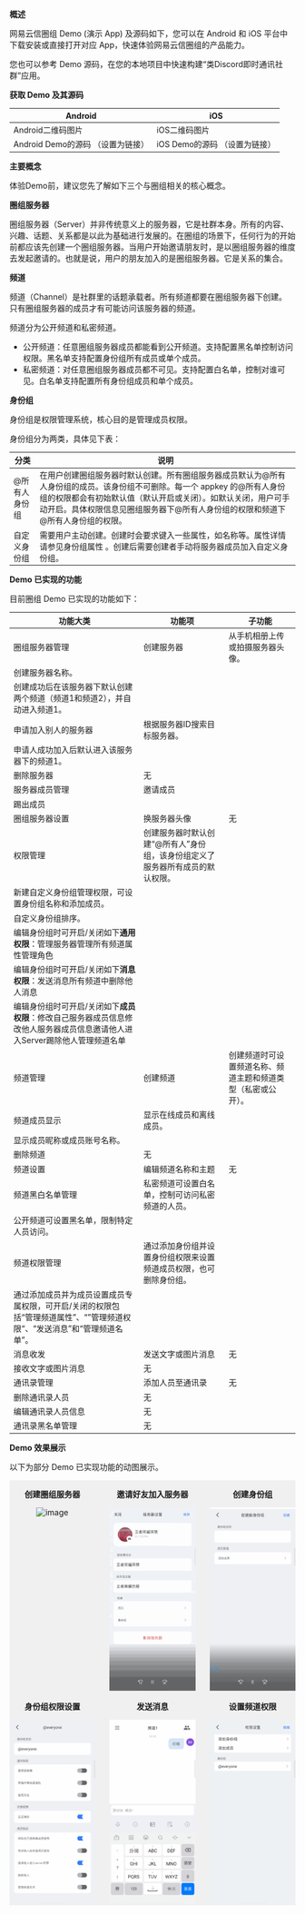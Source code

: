 **概述**

网易云信圈组 Demo (演示 App) 及源码如下，您可以在 Android 和 iOS 平台中下载安装或直接打开对应 App，快速体验网易云信圈组的产品能力。

您也可以参考 Demo 源码，在您的本地项目中快速构建“类Discord即时通讯社群”应用。

**获取 Demo 及其源码**

| **Android**                       | **iOS**                       |
| --------------------------------- | ----------------------------- |
| Android二维码图片                 | iOS二维码图片                 |
| Android Demo的源码 （设置为链接） | iOS Demo的源码 （设置为链接） |

**主要概念**

体验Demo前，建议您先了解如下三个与圈组相关的核心概念。

**圈组服务器**

圈组服务器（Server）并非传统意义上的服务器，它是社群本身。所有的内容、兴趣、话题、关系都是以此为基础进行发展的。在圈组的场景下，任何行为的开始前都应该先创建一个圈组服务器。当用户开始邀请朋友时，是以圈组服务器的维度去发起邀请的。也就是说，用户的朋友加入的是圈组服务器。它是关系的集合。

**频道**

频道（Channel）是社群里的话题承载者。所有频道都要在圈组服务器下创建。 只有圈组服务器的成员才有可能访问该服务器的频道。

频道分为公开频道和私密频道。

- 公开频道：任意圈组服务器成员都能看到公开频道。支持配置黑名单控制访问权限。黑名单支持配置身份组所有成员或单个成员。
- 私密频道：对任意圈组服务器成员都不可见。支持配置白名单，控制对谁可见。白名单支持配置所有身份组成员和单个成员。

**身份组**

身份组是权限管理系统，核心目的是管理成员权限。

身份组分为两类，具体见下表：

| 分类          | 说明                                                         |
| ------------- | ------------------------------------------------------------ |
| @所有人身份组 | 在用户创建圈组服务器时默认创建。所有圈组服务器成员默认为@所有人身份组的成员。该身份组不可删除。每一个 appkey 的@所有人身份组的权限都会有初始默认值（默认开启或关闭）。如默认关闭，用户可手动开启。具体权限信息见圈组服务器下@所有人身份组的权限和频道下@所有人身份组的权限。 |
| 自定义身份组  | 需要用户主动创建。创建时会要求键入一些属性，如名称等。属性详情请参见身份组属性 。创建后需要创建者手动将服务器成员加入自定义身份组。 |

**Demo 已实现的功能**

目前圈组 Demo 已实现的功能如下：

| **功能大类**                                                 | **功能项**                                                   | **子功能**                                                   |
| ------------------------------------------------------------ | ------------------------------------------------------------ | ------------------------------------------------------------ |
| 圈组服务器管理                                               | 创建服务器                                                   | 从手机相册上传或拍摄服务器头像。                             |
| 创建服务器名称。                                             |                                                              |                                                              |
| 创建成功后在该服务器下默认创建两个频道（频道1和频道2），并自动进入频道1。 |                                                              |                                                              |
| 申请加入别人的服务器                                         | 根据服务器ID搜索目标服务器。                                 |                                                              |
| 申请人成功加入后默认进入该服务器下的频道1。                  |                                                              |                                                              |
| 删除服务器                                                   | 无                                                           |                                                              |
| 服务器成员管理                                               | 邀请成员                                                     |                                                              |
| 踢出成员                                                     |                                                              |                                                              |
| 圈组服务器设置                                               | 换服务器头像                                                 | 无                                                           |
| 权限管理                                                     | 创建服务器时默认创建“@所有人”身份组，该身份组定义了服务器所有成员的默认权限。 |                                                              |
| 新建自定义身份组管理权限，可设置身份组名称和添加成员。       |                                                              |                                                              |
| 自定义身份组排序。                                           |                                                              |                                                              |
| 编辑身份组时可开启/关闭如下**通用权限**：管理服务器管理所有频道属性管理角色 |                                                              |                                                              |
| 编辑身份组时可开启/关闭如下**消息权限**：发送消息所有频道中删除他人消息 |                                                              |                                                              |
| 编辑身份组时可开启/关闭如下**成员权限**：修改自己服务器成员信息修改他人服务器成员信息邀请他人进入Server踢除他人管理频道名单 |                                                              |                                                              |
| 频道管理                                                     | 创建频道                                                     | 创建频道时可设置频道名称、频道主题和频道类型（私密或公开）。 |
| 频道成员显示                                                 | 显示在线成员和离线成员。                                     |                                                              |
| 显示成员昵称或成员账号名称。                                 |                                                              |                                                              |
| 删除频道                                                     | 无                                                           |                                                              |
| 频道设置                                                     | 编辑频道名称和主题                                           | 无                                                           |
| 频道黑白名单管理                                             | 私密频道可设置白名单，控制可访问私密频道的人员。             |                                                              |
| 公开频道可设置黑名单，限制特定人员访问。                     |                                                              |                                                              |
| 频道权限管理                                                 | 通过添加身份组并设置身份组权限来设置频道成员权限，也可删除身份组。 |                                                              |
| 通过添加成员并为成员设置成员专属权限，可开启/关闭的权限包括“管理频道属性”、“”管理频道权限“、“发送消息”和“管理频道名单”。 |                                                              |                                                              |
| 消息收发                                                     | 发送文字或图片消息                                           | 无                                                           |
| 接收文字或图片消息                                           | 无                                                           |                                                              |
| 通讯录管理                                                   | 添加人员至通讯录                                             | 无                                                           |
| 删除通讯录人员                                               | 无                                                           |                                                              |
| 编辑通讯录人员信息                                           | 无                                                           |                                                              |
| 通讯录黑名单管理                                             | 无                                                           |                                                              |

**Demo 效果展示**

以下为部分 Demo 已实现功能的动图展示。

<div style="display:flex;width:100%;justify-content:space-between;background-color:#F0F0F0;">
    <div style="width:30%; text-align:center;">
        <p><b>创建圈组服务器</b></p>
        <img style="width:100%" src="image/创建服务器.gif" alt="image" />
    </div>
    <div style="width:30%;text-align:center;">
        <p><b>邀请好友加入服务器</b></p>
        <img style="width:100%" src="image/邀请好友进服务器.gif" alt="image" />
    </div>
    <div style="width:30%;text-align:center;">
        <p><b>创建身份组</b></p>
        <img style="width:100%" src="image/创建身份组.gif" alt="image" />
    </div>
</div>
<div style="display:flex;width:100%;justify-content:space-between;background-color:#F0F0F0;">
    <div style="width:30%; text-align:center;">
        <p><b>身份组权限设置</b></p>
        <img style="width:100%" src="image/身份组权限设置.gif" alt="image" />
    </div>
    <div style="width:30%; text-align:center;">
        <p><b>发送消息</b></p>
        <img style="width:100%" src="image/发送消息.gif" alt="image" />
    </div>
    <div style="width:30%; text-align:center;">
        <p><b>设置频道权限</b></p>
        <img style="width:100%" src="image/频道权限.gif" alt="image" />
    </div>
</div>


